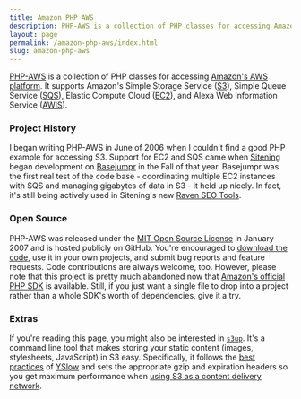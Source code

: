 ```yaml
---
title: Amazon PHP AWS
description: PHP-AWS is a collection of PHP classes for accessing Amazon's AWS platform. It supports Amazon's Simple Storage Service (S3), Simple Queue Service (SQS), and Elastic Compute Cloud (EC2).
layout: page
permalink: /amazon-php-aws/index.html
slug: amazon-php-aws
---
```

[PHP-AWS](http://github.com/tylerhall/php-aws/) is a collection of PHP classes
for accessing [Amazon's AWS platform](http://aws.amazon.com/). It supports
Amazon's Simple Storage Service ([S3](http://www.amazonaws.com/s3/)), Simple
Queue Service ([SQS](http://www.amazonaws.com/sqs/)), Elastic Compute
Cloud ([EC2](http://www.amazonaws.com/EC2/)), and Alexa Web Information Service ([AWIS](http://aws.amazon.com/awis/)).

### Project History ###

I began writing PHP-AWS in June of 2006 when I couldn't find a
good PHP example for accessing S3. Support for EC2
and SQS came when [Sitening](http://sitening.com) began development on
[Basejumpr](http://www.basejumpr.com) in the Fall of that year. Basejumpr was
the first real test of the code base - coordinating multiple EC2 instances
with SQS and managing gigabytes of data in S3 - it held up nicely. In fact,
it's still being actively used in Sitening's new [Raven SEO Tools](http://raven-seo-tools.com/).

### Open Source ###

PHP-AWS was released under the [MIT Open Source License](http://www.opensource.org/licenses/mit-license.php)
in January 2007 and is hosted publicly on GitHub. You're encouraged to
[download the code](http://github.com/tylerhall/php-aws/), use it in your own projects,
and submit bug reports and feature requests. Code contributions are always welcome, too. However, please note that this project is pretty much abandoned now that [Amazon's official PHP SDK](http://aws.amazon.com/sdkforphp/) is available. Still, if you just want a single file to drop into a project rather than a whole SDK's worth of dependencies, give it a try.

### Extras ###

If you're reading this page, you might also be interested in [`s3up`](http://clickontyler.com/blog/2009/02/serving-static-content-on-amazon-s3-with-s3up/). It's a command line tool that makes storing your static content (images, stylesheets, JavaScript) in S3 easy. Specifically, it follows the [best practices](http://developer.yahoo.com/performance/rules.html) of [YSlow](http://developer.yahoo.com/yslow/) and sets the appropriate gzip and expiration headers so you get maximum performance when [using S3 as a content delivery network](http://clickontyler.com/blog/2008/05/using-amazon-s3-as-a-content-delivery-network/).